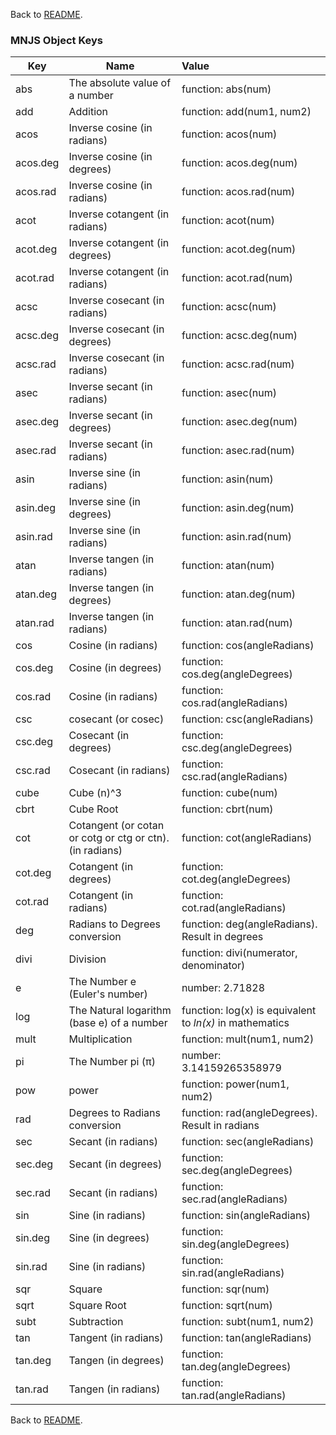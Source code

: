 Back to [README](https://github.com/dr-montasir/mnjs/blob/master/README.md).

### MNJS Object Keys

| Key      | Name                                                     | Value                                                    |
| -------- | -------------------------------------------------------- | :------------------------------------------------------- |
| abs      | The absolute value of a number                           | function:  abs(num)                                      |
| add      | Addition                                                 | function:  add(num1, num2)                               |
| acos     | Inverse cosine (in radians)                              | function:  acos(num)                                     |
| acos.deg | Inverse cosine (in degrees)                              | function:  acos.deg(num)                                 |
| acos.rad | Inverse cosine (in radians)                              | function:  acos.rad(num)                                 |
| acot     | Inverse cotangent (in radians)                           | function:  acot(num)                                     |
| acot.deg | Inverse cotangent (in degrees)                           | function:  acot.deg(num)                                 |
| acot.rad | Inverse cotangent (in radians)                           | function:  acot.rad(num)                                 |
| acsc     | Inverse cosecant (in radians)                            | function:  acsc(num)                                     |
| acsc.deg | Inverse cosecant (in degrees)                            | function:  acsc.deg(num)                                 |
| acsc.rad | Inverse cosecant (in radians)                            | function:  acsc.rad(num)                                 |
| asec     | Inverse secant (in radians)                              | function:  asec(num)                                     |
| asec.deg | Inverse secant (in degrees)                              | function:  asec.deg(num)                                 |
| asec.rad | Inverse secant (in radians)                              | function:  asec.rad(num)                                 |
| asin     | Inverse sine (in radians)                                | function:  asin(num)                                     |
| asin.deg | Inverse sine (in degrees)                                | function:  asin.deg(num)                                 |
| asin.rad | Inverse sine (in radians)                                | function:  asin.rad(num)                                 |
| atan     | Inverse tangen (in radians)                              | function:  atan(num)                                     |
| atan.deg | Inverse tangen (in degrees)                              | function:  atan.deg(num)                                 |
| atan.rad | Inverse tangen (in radians)                              | function:  atan.rad(num)                                 |
| cos      | Cosine (in radians)                                      | function:  cos(angleRadians)                             |
| cos.deg  | Cosine (in degrees)                                      | function:  cos.deg(angleDegrees)                         |
| cos.rad  | Cosine (in radians)                                      | function:  cos.rad(angleRadians)                         |
| csc      | cosecant (or cosec)                                      | function:  csc(angleRadians)                             |
| csc.deg  | Cosecant (in degrees)                                    | function: csc.deg(angleDegrees)                          |
| csc.rad  | Cosecant (in radians)                                    | function:  csc.rad(angleRadians)                         |
| cube     | Cube (n)^3                                               | function:  cube(num)                                     |
| cbrt     | Cube Root                                                | function:  cbrt(num)                                     |
| cot      | Cotangent (or cotan or cotg or ctg or ctn). (in radians) | function:  cot(angleRadians)                             |
| cot.deg  | Cotangent (in degrees)                                   | function:  cot.deg(angleDegrees)                         |
| cot.rad  | Cotangent (in radians)                                   | function:  cot.rad(angleRadians)                         |
| deg      | Radians to Degrees conversion                            | function: deg(angleRadians).  Result in degrees          |
| divi     | Division                                                 | function:  divi(numerator, denominator)                  |
| e        | The Number e (Euler's number)                            | number:  2.71828                                         |
| log      | The Natural logarithm (base e) of a number               | function: log(x) is equivalent to *ln(x)* in mathematics |
| mult     | Multiplication                                           | function:  mult(num1, num2)                              |
| pi       | The Number pi (π)                                        | number:  3.14159265358979                                |
| pow      | power                                                    | function:  power(num1, num2)                             |
| rad      | Degrees to Radians conversion                            | function: rad(angleDegrees).  Result in radians          |
| sec      | Secant (in radians)                                      | function:  sec(angleRadians)                             |
| sec.deg  | Secant (in degrees)                                      | function:  sec.deg(angleDegrees)                         |
| sec.rad  | Secant (in radians)                                      | function:  sec.rad(angleRadians)                         |
| sin      | Sine (in radians)                                        | function:  sin(angleRadians)                             |
| sin.deg  | Sine (in degrees)                                        | function:  sin.deg(angleDegrees)                         |
| sin.rad  | Sine (in radians)                                        | function:  sin.rad(angleRadians)                         |
| sqr      | Square                                                   | function:  sqr(num)                                      |
| sqrt     | Square Root                                              | function:  sqrt(num)                                     |
| subt     | Subtraction                                              | function:  subt(num1, num2)                              |
| tan      | Tangent (in radians)                                     | function:  tan(angleRadians)                             |
| tan.deg  | Tangen (in degrees)                                      | function:  tan.deg(angleDegrees)                         |
| tan.rad  | Tangen (in radians)                                      | function:  tan.rad(angleRadians)                         |

Back to [README](https://github.com/dr-montasir/mnjs/blob/master/README.md).


